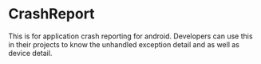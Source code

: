 CrashReport
============

This is for application crash reporting for android. Developers can use this in their projects to know the unhandled 
exception detail and as well as device detail.
